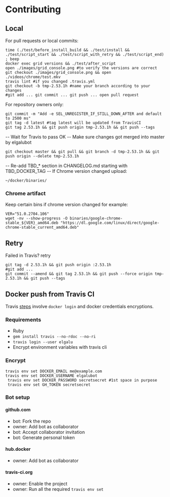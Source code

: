 # Contributing

## Local
For pull requests or local commits:

    time (./test/before_install_build && ./test/install && ./test/script_start && ./test/script_with_retry && ./test/script_end) ; beep
    docker exec grid versions && ./test/after_script
    open ./images/grid_console.png #to verify the versions are correct
    git checkout ./images/grid_console.png && open ./videos/chrome/test.mkv
    travis lint #if you changed .travis.yml
    git checkout -b tmp-2.53.1h #name your branch according to your changes
    #git add ... git commit ... git push ... open pull request

For repository owners only:

    git commit -m "Add -e SEL_UNREGISTER_IF_STILL_DOWN_AFTER and default to 2500 ms"
    git tag -d latest #tag latest will be updated from TravisCI
    git tag 2.53.1h && git push origin tmp-2.53.1h && git push --tags

-- Wait for Travis to pass OK
-- Make sure changes got merged into master by elgalubot

    git checkout master && git pull && git branch -d tmp-2.53.1h && git push origin --delete tmp-2.53.1h

-- Re-add TBD_* section in CHANGELOG.md starting with TBD_DOCKER_TAG
-- If Chrome version changed upload:

    ~/docker/binaries/

### Chrome artifact
Keep certain bins if chrome version changed for example:

    VER="51.0.2704.106"
    wget -nv --show-progress -O binaries/google-chrome-stable_${VER}_amd64.deb "https://dl.google.com/linux/direct/google-chrome-stable_current_amd64.deb"

## Retry
Failed in Travis? retry

    git tag -d 2.53.1h && git push origin :2.53.1h
    #git add ...
    git commit --amend && git tag 2.53.1h && git push --force origin tmp-2.53.1h && git push --tags

## Docker push from Travis CI
Travis [steps](https://docs.travis-ci.com/user/docker/#Pushing-a-Docker-Image-to-a-Registry) involve `docker login` and docker credentials encryptions.

### Requirements

* Ruby
* `gem install travis --no-rdoc --no-ri`
* `travis login --user elgalu`
* Encrypt environment variables with travis cli

### Encrypt
    travis env set DOCKER_EMAIL me@example.com
    travis env set DOCKER_USERNAME elgalubot
     travis env set DOCKER_PASSWORD secretsecret #1st space in purpose
     travis env set GH_TOKEN secretsecret

### Bot setup
#### github.com
- bot: Fork the repo
- owner: Add bot as collaborator
- bot: Accept collaborator invitation
- bot: Generate personal token

#### hub.docker
- owner: Add bot as collaborator

#### travis-ci.org
- owner: Enable the project
- owner: Run all the required `travis env set`
